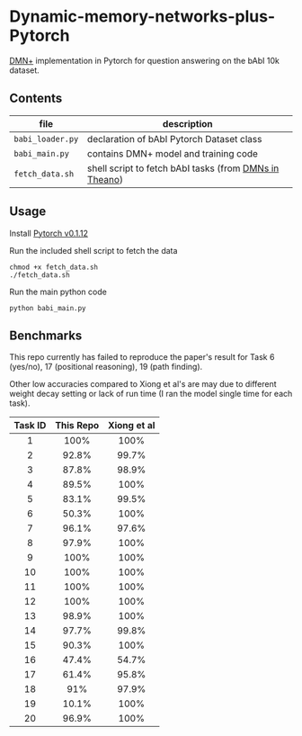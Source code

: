 # Dynamic-memory-networks-plus-Pytorch

[DMN+](https://arxiv.org/abs/1603.01417) implementation in Pytorch for question answering on the bAbI 10k dataset.

## Contents
| file | description |
| --- | --- |
| `babi_loader.py` | declaration of bAbI Pytorch Dataset class |
| `babi_main.py` | contains DMN+ model and training code |
| `fetch_data.sh` | shell script to fetch bAbI tasks (from [DMNs in Theano](https://github.com/YerevaNN/Dynamic-memory-networks-in-Theano)) |

## Usage
Install [Pytorch v0.1.12](http://pytorch.org/)

Run the included shell script to fetch the data  

    chmod +x fetch_data.sh
    ./fetch_data.sh

Run the main python code

    python babi_main.py

## Benchmarks

This repo currently has failed to reproduce the paper's result for Task 6 (yes/no), 17 (positional reasoning), 19 (path finding).  

Other low accuracies compared to Xiong et al's are may due to different weight decay setting or lack of run time (I ran the model single time for each task).

| Task ID | This Repo | Xiong et al |
| :---: | :---: | :---: |
| 1 | 100% | 100% |
| 2 | 92.8% | 99.7% |
| 3 | 87.8% | 98.9% |
| 4 | 89.5% | 100% |
| 5 | 83.1% | 99.5% |
| 6 | 50.3% | 100% |
| 7 | 96.1% | 97.6% |
| 8 | 97.9% | 100% |
| 9 | 100% | 100% |
| 10 | 100% | 100% |
| 11 | 100% | 100% |
| 12 | 100% | 100% |
| 13 | 98.9% | 100% |
| 14 | 97.7% | 99.8% |
| 15 | 90.3% | 100% |
| 16 | 47.4% | 54.7% |
| 17 | 61.4% | 95.8% |
| 18 | 91% | 97.9% |
| 19 | 10.1% | 100% |
| 20 | 96.9% | 100% |
